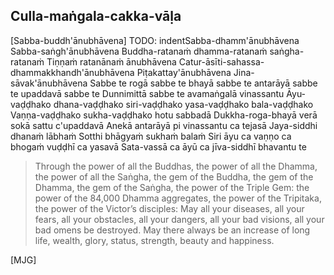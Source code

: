 ## Culla-maṅgala-cakka-vāḷa<a id="culla-mangala-cakka-vala"></a>

[Sabba-buddh'ānubhāvena]
TODO: indentSabba-dhamm'ānubhāvena
Sabba-saṅgh'ānubhāvena
Buddha-ratanaṁ dhamma-ratanaṁ saṅgha-ratanaṁ
Tiṇṇaṁ ratanānaṁ ānubhāvena
Catur-āsīti-sahassa-dhammakkhandh'ānubhāvena
Piṭakattay'ānubhāvena
Jina-sāvak'ānubhāvena
Sabbe te rogā sabbe te bhayā sabbe te antarāyā sabbe te upaddavā sabbe te
Dunnimittā sabbe te avamaṅgalā vinassantu
Āyu-vaḍḍhako dhana-vaḍḍhako siri-vaḍḍhako yasa-vaḍḍhako bala-vaḍḍhako
Vaṇṇa-vaḍḍhako sukha-vaḍḍhako hotu sabbadā
Dukkha-roga-bhayā verā sokā sattu c'upaddavā
Anekā antarāyā pi vinassantu ca tejasā
Jaya-siddhi dhanaṁ lābhaṁ
Sotthi bhāgyaṁ sukhaṁ balaṁ
Siri āyu ca vaṇṇo ca bhogaṁ vuḍḍhī ca yasavā
Sata-vassā ca āyū ca jīva-siddhī bhavantu te

<div class="english">

> Through the power of all the Buddhas, the power of all the Dhamma, the power of all the Saṅgha, the gem of the Buddha, the gem of the Dhamma, the gem of the Saṅgha, the power of the Triple Gem: the power of the 84,000 Dhamma aggregates, the power of the Tripitaka, the power of the Victor’s disciples: May all your diseases, all your fears, all your obstacles, all your dangers, all your bad visions, all your bad omens be destroyed. May there always be an increase of long life, wealth, glory, status, strength, beauty and happiness.

</div>

[MJG]
